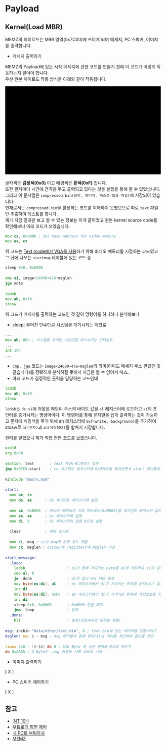 # Payload

## Kernel(Load MBR)

MEMZ의 페이로드는 MBR 영역(0x7C00)에 쓰이게 되며 메세지, PC 스피커, 이미지를 출력합니다.  

* 메세지 출력하기

MEMZ의 Payload에 있는 시작 메세지에 관한 코드를 만들기 전에 이 코드가 어떻게 작동하는지 알아야 합니다.  
우선 원본 페이로드 작동 방식은 아래와 같이 작동됩니다.  

<p align="center"><img src="md/gif/MEMZ Payload message.gif"></p>

글자색은 **검정색(0x0)** 이고 배경색은 **흰색(0xF)** 입니다.  
또한 글자마다 시간에 간격을 두고 출력되고 있다는 것을 실행을 통해 알 수 있었습니다.
그리고 이 문자열은 `compressed.bin(음악, 이미지, 텍스트 압축 파일)`에 저장되어 있습니다.  
현재로서는 `compressed.bin`을 활용하는 코드를 이해하지 못했으므로 따로 `text` 파일만 추출하여 테스트를 합니다.  
제가 지금 결과만 보고 알 수 있는 정보는 이게 끝이었고 원본 kernel source code를 확인해보니 아래 코드가 쓰였습니다.  

```asm
mov cx, 0xb800 ; Set base address for video memory
mov es, cx
```

위 코드는 [Text mode에서 VGA를 사용](https://en.wikipedia.org/wiki/VGA_text_mode)하기 위해 비디오 메모리를 지정하는 코드였고 그 뒤에 나오는 `startmsg` 레이블에 있는 코드 중

```asm
sleep 0x0, 0x6000

cmp si, image+24000+476+msglen
jge note

lodsb
mov ah, 0xf0
stosw
```

위 코드가 메세지를 출력하는 코드인 것 같아 명령어를 하나하나 분석해보니

* sleep: 주어진 인수만큼 시스템을 대기시키는 매크로

```asm
...
mov ah, 86h ; 시스템을 주어진 시간만큼 대기시키는 인터럽트
...
int 15h
...
```

* `cmp, jge` 코드는 `image+24000+476+msglen`의 의미(아마도 메세지 주소 관련인 것 같습니다)를 정확하게 분석하질 못해서 지금은 알 수 없어서 패스..
* 아래 코드가 결정적인 출력을 담당하는 코드인데

```asm
lodsb
mov ah, 0xf0
stosw
```

`lodsb`는 `ds:si`에 저장된 메모리 주소의 바이트 값을 `al` 레지스터에 로드하고 `si`의 포인터를 증가시키는 명령어이다. 이 명령어를 통해 문자열을 쉽게 출력하는 것이 가능하고 문자에 배경색을 주기 위해 ah 레지스터에 `0xf(white, background)`를 추가하여 stosw로 `al(문자)`과 `ah(색상정보)`를 합쳐서 저장합니다.  

원리를 알았으니 제가 직접 만든 코드를 보겠습니다.

```asm
use16
org 0x00

section .text       ; text 섹션(세그먼트) 정의
jmp 0x07C0:start    ; cs 세그먼트 레지스터에 0x07C0을 복사하면서 start 레이블로 이동

%include "macro.asm"

start:
  mov ax, cs
  mov ds, ax      ; ds 세그먼트 레지스터에 설정
  
  mov ax, 0xB800  ; 비디오 메모리의 시작 어드레스(0xB800)를 세그먼트 레지스터 값으로 변환 
  mov es, ax      ; es 레지스터에 설정
  mov di, 0       ; di 레지스터의 값을 0으로 설정

  clear           ; 화면 초기화

  mov si, msg ; si가 msg의 시작 주소 저장
  mov cx, msglen ; cx(count register)에 msglen 저장

start_message:
  .loop:
    lodsb                   ; si가 현재 가리키는 byte를 al에 저장하고 si의 포인터를 1 증가시킴
    cmp al, 0
    je .done                ; al의 값이 0이 되면 종료
    mov byte[es:di], al     ; es 레지스터에서 di가 가리키는 위치에 문자(al) 값을 저장
    inc di                  
    mov byte[es:di], 0xF0   ; es 레지스터에서 di가 가리키는 위치에 색상정보를 저장
    inc di
    sleep 0x0, 0x6000       ; 0x6000 만큼 대기
    jmp .loop               ; 반복
  .done:
    hlt                     ; 종료(프로세서의 동작을 멈춤)

msg: incbin "data/other/text.bin", 0 ; text.bin에 있는 데이터를 포함시키기
msglen: equ $ - msg ; msg 레이블과 현재 위치($)의 거리를 계산하여 길이를 계산

times 510 - ($-$$) db 0 ; 510 Byte 중 남은 영역을 0으로 채우기
dw 0xAA55 ; 2 Byte는 .img 파일의 서명 코드로 사용
```

* 이미지 출력하기

[ X ]

* PC 스피커 제어하기

[ X ]

## 참고

* [INT 10H](https://ko.wikipedia.org/wiki/INT_10H)
* [부트로더 화면 제어](https://eclipsemode.tistory.com/16)
* [내 PC를 부팅하자](https://github.com/HIPERCUBE/64bit-Multicore-OS/blob/master/book/Ch4_%EB%82%B4%20PC%EB%A5%BC%20%EB%B6%80%ED%8C%85%ED%95%98%EC%9E%90.md)
* [MEMZ](https://github.com/NyDubh3/MEMZ)
